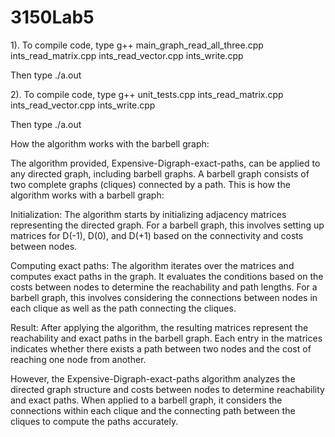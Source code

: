 # 3150Lab5

1). To compile code, type g++ main_graph_read_all_three.cpp ints_read_matrix.cpp ints_read_vector.cpp ints_write.cpp

Then type ./a.out

2). To compile code, type g++ unit_tests.cpp ints_read_matrix.cpp ints_read_vector.cpp ints_write.cpp

Then type ./a.out




How the algorithm works with the barbell graph:

The algorithm provided, Expensive-Digraph-exact-paths, can be applied to any directed graph, including barbell graphs. A barbell graph consists of two complete graphs (cliques) connected by a path. This is how the algorithm works with a barbell graph:

Initialization: The algorithm starts by initializing adjacency matrices representing the directed graph. For a barbell graph, this involves setting up matrices for D(-1), D(0), and D(+1) based on the connectivity and costs between nodes.

Computing exact paths: The algorithm iterates over the matrices and computes exact paths in the graph. It evaluates the conditions based on the costs between nodes to determine the reachability and path lengths. For a barbell graph, this involves considering the connections between nodes in each clique as well as the path connecting the cliques.

Result: After applying the algorithm, the resulting matrices represent the reachability and exact paths in the barbell graph. Each entry in the matrices indicates whether there exists a path between two nodes and the cost of reaching one node from another.

However, the Expensive-Digraph-exact-paths algorithm analyzes the directed graph structure and costs between nodes to determine reachability and exact paths. When applied to a barbell graph, it considers the connections within each clique and the connecting path between the cliques to compute the paths accurately.

